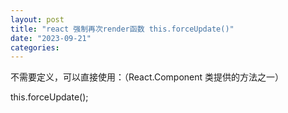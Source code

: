 ```yaml
---
layout: post
title: "react 强制再次render函数 this.forceUpdate()"
date: "2023-09-21"
categories: 
---
```

<p>不需要定义，可以直接使用：（React.Component 类提供的方法之一）</p>

<p>this.forceUpdate();</p>

